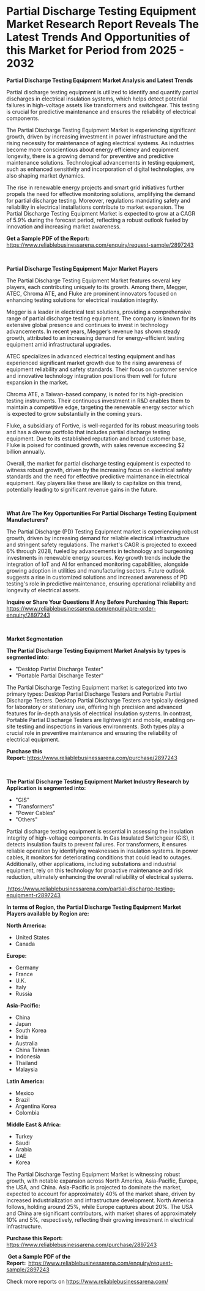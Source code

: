 <p><h1>Partial Discharge Testing Equipment Market Research Report Reveals The Latest Trends And Opportunities of this Market for Period from 2025 - 2032</h1></p><p><strong>Partial Discharge Testing Equipment Market Analysis and Latest Trends</strong></p>
<p><p>Partial discharge testing equipment is utilized to identify and quantify partial discharges in electrical insulation systems, which helps detect potential failures in high-voltage assets like transformers and switchgear. This testing is crucial for predictive maintenance and ensures the reliability of electrical components.</p><p>The Partial Discharge Testing Equipment Market is experiencing significant growth, driven by increasing investment in power infrastructure and the rising necessity for maintenance of aging electrical systems. As industries become more conscientious about energy efficiency and equipment longevity, there is a growing demand for preventive and predictive maintenance solutions. Technological advancements in testing equipment, such as enhanced sensitivity and incorporation of digital technologies, are also shaping market dynamics. </p><p>The rise in renewable energy projects and smart grid initiatives further propels the need for effective monitoring solutions, amplifying the demand for partial discharge testing. Moreover, regulations mandating safety and reliability in electrical installations contribute to market expansion. The Partial Discharge Testing Equipment Market is expected to grow at a CAGR of 5.9% during the forecast period, reflecting a robust outlook fueled by innovation and increasing market awareness.</p></p>
<p><strong>Get a Sample PDF of the Report:&nbsp;</strong> <a href="https://www.reliablebusinessarena.com/enquiry/request-sample/2897243?utm_campaign=3552&utm_medium=2&utm_source=Github&utm_content=ia&utm_term=15032025&utm_id=partial-discharge-testing-equipment">https://www.reliablebusinessarena.com/enquiry/request-sample/2897243</a></p>
<p>&nbsp;</p>
<p><strong>Partial Discharge Testing Equipment Major Market Players</strong></p>
<p><p>The Partial Discharge Testing Equipment Market features several key players, each contributing uniquely to its growth. Among them, Megger, ATEC, Chroma ATE, and Fluke are prominent innovators focused on enhancing testing solutions for electrical insulation integrity.</p><p>Megger is a leader in electrical test solutions, providing a comprehensive range of partial discharge testing equipment. The company is known for its extensive global presence and continues to invest in technology advancements. In recent years, Megger’s revenue has shown steady growth, attributed to an increasing demand for energy-efficient testing equipment amid infrastructural upgrades.</p><p>ATEC specializes in advanced electrical testing equipment and has experienced significant market growth due to the rising awareness of equipment reliability and safety standards. Their focus on customer service and innovative technology integration positions them well for future expansion in the market.</p><p>Chroma ATE, a Taiwan-based company, is noted for its high-precision testing instruments. Their continuous investment in R&D enables them to maintain a competitive edge, targeting the renewable energy sector which is expected to grow substantially in the coming years.</p><p>Fluke, a subsidiary of Fortive, is well-regarded for its robust measuring tools and has a diverse portfolio that includes partial discharge testing equipment. Due to its established reputation and broad customer base, Fluke is poised for continued growth, with sales revenue exceeding $2 billion annually.</p><p>Overall, the market for partial discharge testing equipment is expected to witness robust growth, driven by the increasing focus on electrical safety standards and the need for effective predictive maintenance in electrical equipment. Key players like these are likely to capitalize on this trend, potentially leading to significant revenue gains in the future.</p></p>
<p>&nbsp;</p>
<p><strong>What Are The Key Opportunities For Partial Discharge Testing Equipment Manufacturers?</strong></p>
<p><p>The Partial Discharge (PD) Testing Equipment market is experiencing robust growth, driven by increasing demand for reliable electrical infrastructure and stringent safety regulations. The market's CAGR is projected to exceed 6% through 2028, fueled by advancements in technology and burgeoning investments in renewable energy sources. Key growth trends include the integration of IoT and AI for enhanced monitoring capabilities, alongside growing adoption in utilities and manufacturing sectors. Future outlook suggests a rise in customized solutions and increased awareness of PD testing's role in predictive maintenance, ensuring operational reliability and longevity of electrical assets.</p></p>
<p><strong>Inquire or Share Your Questions If Any Before Purchasing This Report:</strong> <a href="https://www.reliablebusinessarena.com/enquiry/pre-order-enquiry/2897243?utm_campaign=3552&utm_medium=2&utm_source=Github&utm_content=ia&utm_term=15032025&utm_id=partial-discharge-testing-equipment">https://www.reliablebusinessarena.com/enquiry/pre-order-enquiry/2897243</a></p>
<p>&nbsp;</p>
<p><strong>Market Segmentation</strong></p>
<p><strong>The Partial Discharge Testing Equipment Market Analysis by types is segmented into:</strong></p>
<p><ul><li>"Desktop Partial Discharge Tester"</li><li>"Portable Partial Discharge Tester"</li></ul></p>
<p><p>The Partial Discharge Testing Equipment market is categorized into two primary types: Desktop Partial Discharge Testers and Portable Partial Discharge Testers. Desktop Partial Discharge Testers are typically designed for laboratory or stationary use, offering high precision and advanced features for in-depth analysis of electrical insulation systems. In contrast, Portable Partial Discharge Testers are lightweight and mobile, enabling on-site testing and inspections in various environments. Both types play a crucial role in preventive maintenance and ensuring the reliability of electrical equipment.</p></p>
<p><strong>Purchase this Report:&nbsp;</strong><a href="https://www.reliablebusinessarena.com/purchase/2897243?utm_campaign=3552&utm_medium=2&utm_source=Github&utm_content=ia&utm_term=15032025&utm_id=partial-discharge-testing-equipment">https://www.reliablebusinessarena.com/purchase/2897243</a></p>
<p>&nbsp;</p>
<p><strong>The Partial Discharge Testing Equipment Market Industry Research by Application is segmented into:</strong></p>
<p><ul><li>"GIS"</li><li>"Transformers"</li><li>"Power Cables"</li><li>"Others"</li></ul></p>
<p><p>Partial discharge testing equipment is essential in assessing the insulation integrity of high-voltage components. In Gas Insulated Switchgear (GIS), it detects insulation faults to prevent failures. For transformers, it ensures reliable operation by identifying weaknesses in insulation systems. In power cables, it monitors for deteriorating conditions that could lead to outages. Additionally, other applications, including substations and industrial equipment, rely on this technology for proactive maintenance and risk reduction, ultimately enhancing the overall reliability of electrical systems.</p></p>
<p><a href="https://www.reliablebusinessarena.com/partial-discharge-testing-equipment-r2897243?utm_campaign=3552&utm_medium=2&utm_source=Github&utm_content=ia&utm_term=15032025&utm_id=partial-discharge-testing-equipment">&nbsp;https://www.reliablebusinessarena.com/partial-discharge-testing-equipment-r2897243</a></p>
<p><strong>In terms of Region, the Partial Discharge Testing Equipment Market Players available by Region are:</strong></p>
<p>
    <p> <strong> North America: </strong>
        <ul>
            <li>United States</li>
            <li>Canada</li>
        </ul>
        </p> 
    <p> <strong> Europe: </strong>
        <ul>
            <li>Germany</li>
            <li>France</li>
            <li>U.K.</li>
            <li>Italy</li>
            <li>Russia</li>
        </ul>
        </p> 
    <p> <strong> Asia-Pacific: </strong>
        <ul>
            <li>China</li>
            <li>Japan</li>
            <li>South Korea</li>
            <li>India</li>
            <li>Australia</li>
            <li>China Taiwan</li>
            <li>Indonesia</li>
            <li>Thailand</li>
            <li>Malaysia</li>
        </ul>
        </p> 
    <p> <strong> Latin America: </strong>
        <ul>
            <li>Mexico</li>
            <li>Brazil</li>
            <li>Argentina Korea</li>
            <li>Colombia</li>
        </ul>
        </p> 
    <p> <strong> Middle East & Africa: </strong>
        <ul>
            <li>Turkey</li>
            <li>Saudi</li>
            <li>Arabia</li>
            <li>UAE</li>
            <li>Korea</li>
        </ul>
    </p>
    </p>
<p><p>The Partial Discharge Testing Equipment Market is witnessing robust growth, with notable expansion across North America, Asia-Pacific, Europe, the USA, and China. Asia-Pacific is projected to dominate the market, expected to account for approximately 40% of the market share, driven by increased industrialization and infrastructure development. North America follows, holding around 25%, while Europe captures about 20%. The USA and China are significant contributors, with market shares of approximately 10% and 5%, respectively, reflecting their growing investment in electrical infrastructure.</p></p>
<p><strong>Purchase this Report: </strong><a href="https://www.reliablebusinessarena.com/purchase/2897243?utm_campaign=3552&utm_medium=2&utm_source=Github&utm_content=ia&utm_term=15032025&utm_id=partial-discharge-testing-equipment">https://www.reliablebusinessarena.com/purchase/2897243</a></p>
<p>&nbsp;<strong>Get a Sample PDF of the Report:&nbsp;&nbsp;</strong><a href="https://www.reliablebusinessarena.com/enquiry/request-sample/2897243?utm_campaign=3552&utm_medium=2&utm_source=Github&utm_content=ia&utm_term=15032025&utm_id=partial-discharge-testing-equipment">https://www.reliablebusinessarena.com/enquiry/request-sample/2897243</a></p>
<p><strong></strong></p>
<p>Check more reports on <a href="https://www.reliablebusinessarena.com/?utm_campaign=3552&utm_medium=2&utm_source=Github&utm_content=ia&utm_term=15032025&utm_id=partial-discharge-testing-equipment">https://www.reliablebusinessarena.com/</a></p>